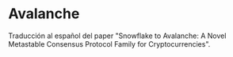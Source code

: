 # Avalanche
Traducción al español del paper "Snowflake to Avalanche: A Novel Metastable Consensus Protocol Family for Cryptocurrencies".
